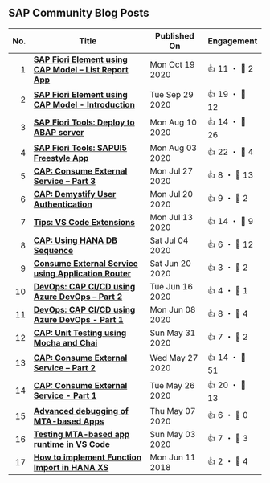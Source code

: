 ## SAP Community Blog Posts

| No. | Title | Published On | Engagement |
| ---:| ----- | ------------ | ---------- |
| 1 | **[SAP Fiori Element using CAP Model – List Report App](https:&#x2F;&#x2F;blogs.sap.com&#x2F;?p&#x3D;1203828)** | Mon Oct 19 2020 | 👍 11 ・ 💬 2 |
| 2 | **[SAP Fiori Element using CAP Model - Introduction](https:&#x2F;&#x2F;blogs.sap.com&#x2F;?p&#x3D;1191392)** | Tue Sep 29 2020 | 👍 19 ・ 💬 12 |
| 3 | **[SAP Fiori Tools: Deploy to ABAP server](https:&#x2F;&#x2F;blogs.sap.com&#x2F;?p&#x3D;1161581)** | Mon Aug 10 2020 | 👍 14 ・ 💬 26 |
| 4 | **[SAP Fiori Tools: SAPUI5 Freestyle App](https:&#x2F;&#x2F;blogs.sap.com&#x2F;?p&#x3D;1156521)** | Mon Aug 03 2020 | 👍 22 ・ 💬 4 |
| 5 | **[CAP: Consume External Service – Part 3](https:&#x2F;&#x2F;blogs.sap.com&#x2F;?p&#x3D;1151427)** | Mon Jul 27 2020 | 👍 8 ・ 💬 13 |
| 6 | **[CAP: Demystify User Authentication](https:&#x2F;&#x2F;blogs.sap.com&#x2F;?p&#x3D;1146397)** | Mon Jul 20 2020 | 👍 9 ・ 💬 2 |
| 7 | **[Tips: VS Code Extensions](https:&#x2F;&#x2F;blogs.sap.com&#x2F;?p&#x3D;1139568)** | Mon Jul 13 2020 | 👍 14 ・ 💬 9 |
| 8 | **[CAP: Using HANA DB Sequence](https:&#x2F;&#x2F;blogs.sap.com&#x2F;?p&#x3D;1137339)** | Sat Jul 04 2020 | 👍 6 ・ 💬 12 |
| 9 | **[Consume External Service using Application Router](https:&#x2F;&#x2F;blogs.sap.com&#x2F;?p&#x3D;1127272)** | Sat Jun 20 2020 | 👍 3 ・ 💬 2 |
| 10 | **[DevOps: CAP CI&#x2F;CD using Azure DevOps – Part 2](https:&#x2F;&#x2F;blogs.sap.com&#x2F;?p&#x3D;1124507)** | Tue Jun 16 2020 | 👍 4 ・ 💬 1 |
| 11 | **[DevOps: CAP CI&#x2F;CD using Azure DevOps - Part 1](https:&#x2F;&#x2F;blogs.sap.com&#x2F;?p&#x3D;1118985)** | Mon Jun 08 2020 | 👍 8 ・ 💬 4 |
| 12 | **[CAP: Unit Testing using Mocha and Chai](https:&#x2F;&#x2F;blogs.sap.com&#x2F;?p&#x3D;1113992)** | Sun May 31 2020 | 👍 7 ・ 💬 2 |
| 13 | **[CAP: Consume External Service – Part 2](https:&#x2F;&#x2F;blogs.sap.com&#x2F;?p&#x3D;1111394)** | Wed May 27 2020 | 👍 14 ・ 💬 51 |
| 14 | **[CAP: Consume External Service - Part 1](https:&#x2F;&#x2F;blogs.sap.com&#x2F;?p&#x3D;1110570)** | Tue May 26 2020 | 👍 20 ・ 💬 13 |
| 15 | **[Advanced debugging of MTA-based Apps](https:&#x2F;&#x2F;blogs.sap.com&#x2F;?p&#x3D;1096371)** | Thu May 07 2020 | 👍 6 ・ 💬 0 |
| 16 | **[Testing MTA-based app runtime in VS Code](https:&#x2F;&#x2F;blogs.sap.com&#x2F;?p&#x3D;1092663)** | Sun May 03 2020 | 👍 7 ・ 💬 3 |
| 17 | **[How to implement Function Import in HANA XS](https:&#x2F;&#x2F;blogs.sap.com&#x2F;?p&#x3D;678542)** | Mon Jun 11 2018 | 👍 2 ・ 💬 4 |
